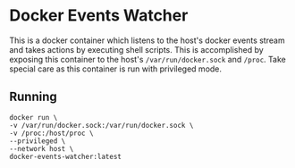 # Docker Events Watcher

This is a docker container which listens to the host's docker events stream and takes actions by executing shell scripts. This is accomplished by exposing this container to the host's `/var/run/docker.sock` and `/proc`. Take special care as this container is run with privileged mode.

## Running

```
docker run \
-v /var/run/docker.sock:/var/run/docker.sock \
-v /proc:/host/proc \
--privileged \
--network host \
docker-events-watcher:latest
```

